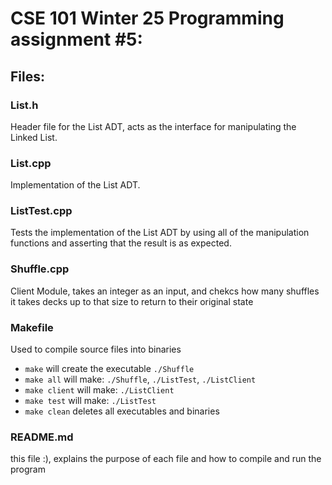 # CSE 101 Winter 25 Programming assignment \#5:
## Files:
### List.h
Header file for the List ADT, acts as the interface for manipulating the Linked List.
### List.cpp 
Implementation of the List ADT.
### ListTest.cpp
Tests the implementation of the List ADT by using all of the manipulation functions and asserting that the result is as expected.
### Shuffle.cpp
Client Module, takes an integer as an input, and chekcs how many shuffles it takes decks up to that size to return to their original state
### Makefile
Used to compile source files into binaries
- `make` will create the executable `./Shuffle `
- `make all` will make: `./Shuffle`, `./ListTest`, `./ListClient`
- `make client` will make: `./ListClient`
- `make test` will make: `./ListTest`
- `make clean` deletes all executables and binaries
### README.md 
this file :\), explains the purpose of each file and how to compile and run the program